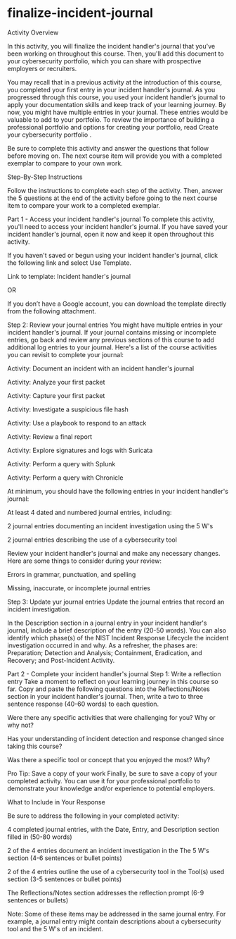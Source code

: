 # finalize-incident-journal

Activity Overview

In this activity, you will finalize the incident handler's journal that you've been working on throughout this course. Then, you'll add this document to your cybersecurity portfolio, which you can share with prospective employers or recruiters.

You may recall that in 
a previous activity
 at the introduction of this course, you completed your first entry in your incident handler's journal. As you progressed through this course, you used your incident handler’s journal to apply your documentation skills and keep track of your learning journey. By now, you might have multiple entries in your journal. These entries would be valuable to add to your portfolio. To review the importance of building a professional portfolio and options for creating your portfolio, read 
Create your cybersecurity portfolio
.

Be sure to complete this activity and answer the questions that follow before moving on. The next course item will provide you with a completed exemplar to compare to your own work. 

Step-By-Step Instructions

Follow the instructions to complete each step of the activity. Then, answer the 5 questions at the end of the activity before going to the next course item to compare your work to a completed exemplar.

Part 1 - Access your incident handler's journal
To complete this activity, you'll need to access your incident handler's journal. If you have saved your incident handler's journal, open it now and keep it open throughout this activity.

If you haven't saved or begun using your incident handler's journal, click the following link and select Use Template. 

Link to template: 
Incident handler's journal

OR

If you don’t have a Google account, you can download the template directly from the following attachment.

Step 2: Review your journal entries
You might have multiple entries in your incident handler's journal. If your journal contains missing or incomplete entries, go back and review any previous sections of this course to add additional log entries to your journal. Here's a list of the course activities you can revisit to complete your journal:

Activity: Document an incident with an incident handler's journal

Activity: Analyze your first packet

Activity: Capture your first packet

Activity: Investigate a suspicious file hash

Activity: Use a playbook to respond to an attack

Activity: Review a final report

Activity: Explore signatures and logs with Suricata

Activity: Perform a query with Splunk

Activity: Perform a query with Chronicle

At minimum, you should have the following entries in your incident handler's journal:

At least 4 dated and numbered journal entries, including:

2 journal entries documenting an incident investigation using the 5 W's

2 journal entries describing the use of a cybersecurity tool

Review your incident handler's journal and make any necessary changes. Here are some things to consider during your review:

Errors in grammar, punctuation, and spelling

Missing, inaccurate, or incomplete journal entries

Step 3: Update yur journal entries
Update the journal entries that record an incident investigation. 

In the Description section in a journal entry in your incident handler's journal, include a brief description of the entry (20-50 words). You can also identify which phase(s) of the NIST Incident Response Lifecycle the incident investigation occurred in and why. As a refresher, the phases are: Preparation; Detection and Analysis; Containment, Eradication, and Recovery; and Post-Incident Activity. 



Part 2 - Complete your incident handler's journal
Step 1: Write a reflection entry
Take a moment to reflect on your learning journey in this course so far. Copy and paste the following questions into the Reflections/Notes section in your incident handler's journal. Then, write a two to three sentence response (40-60 words) to each question.

Were there any specific activities that were challenging for you? Why or why not?

Has your understanding of incident detection and response changed since taking this course?

Was there a specific tool or concept that you enjoyed the most? Why?

Pro Tip: Save a copy of your work
Finally, be sure to save a copy of your completed activity. You can use it for your professional portfolio to demonstrate your knowledge and/or experience to potential employers.

What to Include in Your Response

Be sure to address the following in your completed activity: 

4 completed journal entries, with the Date, Entry, and Description section filled in (50-80 words)

2 of the 4 entries document an incident investigation in the The 5 W's section (4-6 sentences or bullet points)

2 of the 4 entries outline the use of a cybersecurity tool in the Tool(s) used section (3-5 sentences or bullet points)

The Reflections/Notes section addresses the reflection prompt (6-9 sentences or bullets)

Note: Some of these items may be addressed in the same journal entry. For example, a journal entry might contain descriptions about a cybersecurity tool and the 5 W's of an incident.
